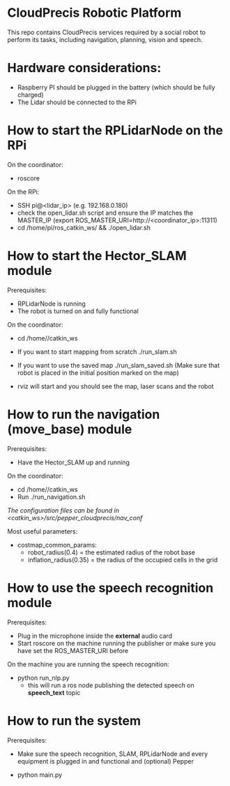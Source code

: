 # CloudPrecis Robotic Platform
This repo contains CloudPrecis services required by a social robot to perform its tasks, including navigation, planning, vision and speech.

# Hardware considerations:
- Raspberry PI should be plugged in the battery (which should be fully charged)
- The Lidar should be connected to the RPi

# How to start the RPLidarNode on the RPi
On the coordinator:
- roscore

On the RPi:
- SSH pi@<lidar_ip> (e.g. 192.168.0.180)
- check the open_lidar.sh script and ensure the IP matches the MASTER_IP (export ROS_MASTER_URI=http://<coordinator_ip>:11311)
- cd /home/pi/ros_catkin_ws/ && ./open_lidar.sh

# How to start the Hector_SLAM module
Prerequisites:
- RPLidarNode is running
- The robot is turned on and fully functional

On the coordinator:
- cd /home/<user>/catkin_ws 

- If you want to start mapping from scratch ./run_slam.sh
- If you want to use the saved map ./run_slam_saved.sh (Make sure that robot is placed in the initial position marked on the map)

- rviz will start and you should see the map, laser scans and the robot

# How to run the navigation (move_base) module
Prerequisites: 
- Have the Hector_SLAM up and running

On the coordinator:
- cd /home//catkin_ws
- Run ./run_navigation.sh 

<i>The configuration files can be found in <catkin_ws>/src/pepper_cloudprecis/nav_conf</i>

Most useful parameters:
- costmap_common_params:
  - robot_radius(0.4) = the estimated radius of the robot base
  - inflation_radius(0.35) = the radius of the occupied cells in the grid

# How to use the speech recognition module
Prerequisites:
- Plug in the microphone inside the <b>external</b> audio card
- Start roscore on the machine running the publisher or make sure you have set the ROS_MASTER_URI before

On the machine you are running the speech recognition:
- python run_nlp.py
  - this will run a ros node publishing the detected speech on <b>speech_text</b> topic

# How to run the system
Prerequisites:
- Make sure the speech recognition, SLAM, RPLidarNode and every equipment is plugged in and functional and (optional) Pepper

- python main.py
